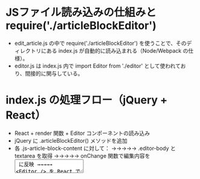 # JSファイル読み込みの仕組みと require('./articleBlockEditor')
- edit_article.js の中で require('./articleBlockEditor') を使うことで、そのディレクトリにある index.js が自動的に読み込まれる（Node/Webpack の仕様）。
- editor.js は index.js 内で import Editor from './editor' として使われており、間接的に関与している。

# index.js の処理フロー（jQuery + React）
- React + render 関数 + Editor コンポーネントの読み込み
- jQuery に .articleBlockEditor() メソッドを追加
- 各 .js-article-block-content に対して：
→→→→→ .editor-body と textarea を取得
→→→→→ onChange 関数で編集内容を <textarea> に反映
→→→→→ <Editor /> を React で描画（editor.js に定義）